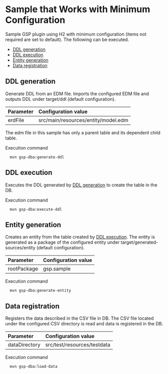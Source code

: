 # Sample that Works with Minimum Configuration

Sample GSP plugin using H2 with minimum configuration (items not required are set to default).
The following can be executed.

* [DDL generation](#generate-ddl)
* [DDL execution](#execute-ddl)
* [Entity generation](#generate-entity)
* [Data registration](#load-data)

<a name="generate-ddl"></a>

## DDL generation

Generate DDL from an EDM file.
Imports the configured EDM file and outputs DDL under target/ddl (default configuration).

|Parameter |Configuration value|
|:-|:-|
|erdFile| src/main/resources/entity/model.edm |

The edm file in this sample has only a parent table and its dependent child table.

Execution command

````
  mvn gsp-dba:generate-ddl
````

<a name="execute-ddl"></a>

## DDL execution

Executes the DDL generated by [DDL generation](#generate-ddl) to create the table in the DB.

Execution command

````
  mvn gsp-dba:execute-ddl
````


<a name="generate-entity"></a>

## Entity generation

Creates an entity from the table created by [DDL execution](#execute-ddl).
The entity is generated as a package of the configured entity under target/generated-sources/entity (default configuration).

|Parameter |Configuration value|
|:-|:-|
|rootPackage| gsp.sample |

Execution command

````
  mvn gsp-dba:generate-entity
````

<a name="load-data"></a>

## Data registration

Registers the data described in the CSV file in DB.
The CSV file located under the configured CSV directory is read and data is registered in the DB.

|Parameter |Configuration value|
|:-|:-|
|dataDirectory| src/test/resources/testdata |

Execution command

````
  mvn gsp-dba:load-data
````


